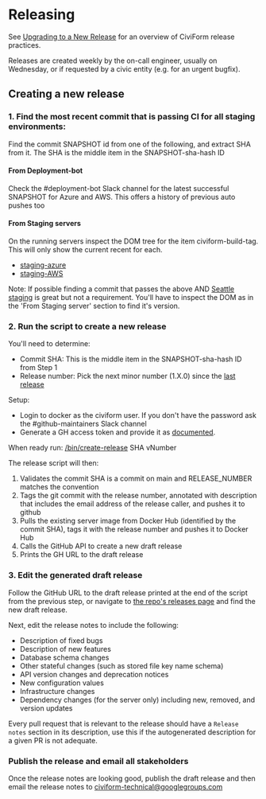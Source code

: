# Releasing

See [Upgrading to a New Release](it-manual/sre-playbook/upgrading-to-a-new-release.md) for an overview of CiviForm release practices.

Releases are created weekly by the on-call engineer, usually on Wednesday, or if requested by a civic entity (e.g. for an urgent bugfix).

## Creating a new release

### 1. Find the most recent commit that is passing CI for all staging environments:

Find the commit SNAPSHOT id from one of the following, and extract SHA from it. The SHA is the middle item in the SNAPSHOT-sha-hash ID

#### From Deployment-bot

Check the #deployment-bot Slack channel for the latest successful SNAPSHOT for Azure and AWS.  This offers a history of previous auto pushes too

#### From Staging servers

On the running servers inspect the DOM tree for the <head><meta> item civiform-build-tag. This will only show the current recent for each.

* [staging-azure](https://staging-azure.civiform.dev/)
* [staging-AWS](https://staging-aws.civiform.dev/)


Note: If possible finding a commit that passes the above AND [Seattle staging](https://staging.seattle.civiform.com/) is great but not a requirement.  You'll have to inspect the DOM as in the 'From Staging server' section to find it's version.

### 2. Run the script to create a new release

You'll need to determine:

* Commit SHA: This is the middle item in the SNAPSHOT-sha-hash ID from Step 1
* Release number: Pick the next minor number (1.X.0) since the [last release](https://github.com/civiform/civiform/releases)

Setup:
* Login to docker as the civiform user. If you don't have the password ask the #github-maintainers Slack channel
* Generate a GH access token and provide it as [documented](https://github.com/civiform/civiform/blob/main/bin/create-release#L14).

When ready run: [/bin/create-release](https://github.com/civiform/civiform/blob/main/bin/create-release) SHA vNumber

The release script will then:

1. Validates the commit SHA is a commit on main and RELEASE_NUMBER matches the convention
1. Tags the git commit with the release number, annotated with description that includes the email address of the release caller, and pushes it to github
1. Pulls the existing server image from Docker Hub (identified by the commit SHA), tags it with the release number and pushes it to Docker Hub
1. Calls the GitHub API to create a new draft release
1. Prints the GH URL to the draft release


### 3. Edit the generated draft release

Follow the GitHub URL to the draft release printed at the end of the script from the previous step, or navigate to [the repo's releases page](https://github.com/civiform/civiform/releases) and find the new draft release.

Next, edit the release notes to include the following:

- Description of fixed bugs
- Description of new features
- Database schema changes
- Other stateful changes (such as stored file key name schema)
- API version changes and deprecation notices
- New configuration values
- Infrastructure changes
- Dependency changes (for the server only) including new, removed, and version updates

Every pull request that is relevant to the release should have a `Release notes` section in its description, use this if the autogenerated description for a given PR is not adequate.

### Publish the release and email all stakeholders

Once the release notes are looking good, publish the draft release and then email the release notes to civiform-technical@googlegroups.com
